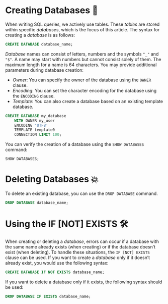 # Creating Databases 🌱

When writing SQL queries, we actively use tables. These *tables* are stored within specific *databases*, which is the focus of this article. The syntax for creating a *database* is as follows:

```sql
CREATE DATABASE database_name;
```

*Database* names can consist of letters, numbers and the symbols `"_"` and `"$"`. A name may start with numbers but cannot consist solely of them. The maximum length for a name is 64 characters. You may provide additional parameters during database creation:

- *Owner*: You can specify the owner of the database using the `OWNER` clause.
- *Encoding*: You can set the character encoding for the database using the `ENCODING` clause.
- *Template*: You can also create a database based on an existing template database.

```sql
CREATE DATABASE my_database
    WITH OWNER my_user
    ENCODING 'UTF8'
    TEMPLATE template0
    CONNECTION LIMIT 100;
```

You can verify the creation of a database using the `SHOW DATABASES` command:

```sql
SHOW DATABASES;
```

# Deleting Databases 💥

To delete an existing database, you can use the `DROP DATABASE` command.

```sql
DROP DATABASE database_name;
```

# Using the IF [NOT] EXISTS 🛠️

When creating or deleting a *database*, errors can occur if a database with the same name already exists (when creating) or if the database doesn’t exist (when deleting). To handle these situations, the `IF [NOT] EXISTS` clause can be used. If you want to create a *database* only if it doesn’t already exist, you would use the following syntax:

```sql
CREATE DATABASE IF NOT EXISTS database_name;
```

If you want to delete a database only if it exists, the following syntax should be used:

```sql
DROP DATABASE IF EXISTS database_name;
```